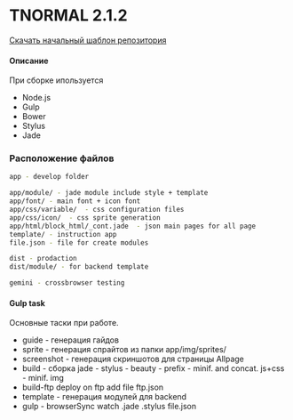 # TNORMAL 2.1.2
[Скачать начальный шаблон репозитория](https://github.com/fantazer/TNORMAL)

#### Описание
При сборке ипользуется

  - Node.js
  - Gulp
  - Bower
  - Stylus
  - Jade

### Расположение файлов

```sh
app - develop folder

app/module/ - jade module include style + template
app/font/ - main font + icon font
app/css/variable/  - css configuration files
app/css/icon/  - css sprite generation
app/html/block_html/_cont.jade  - json main pages for all page
template/ - instruction app
file.json - file for create modules

dist - prodaction
dist/module/ - for backend template

gemini - crossbrowser testing
```
#### Gulp task
Основные таски при работе.

  - guide - генерация гайдов
  - sprite - генерация спрайтов из папки app/img/sprites/
  - screenshot - генерация скриншотов для страницы Allpage
  - build - сборка jade - stylus - beauty - prefix - minif. and concat. js+css - minif. img  
  - build-ftp deploy on ftp add file ftp.json 
  - template - генерация модулей для backend
  - gulp - browserSync watch .jade .stylus file.json